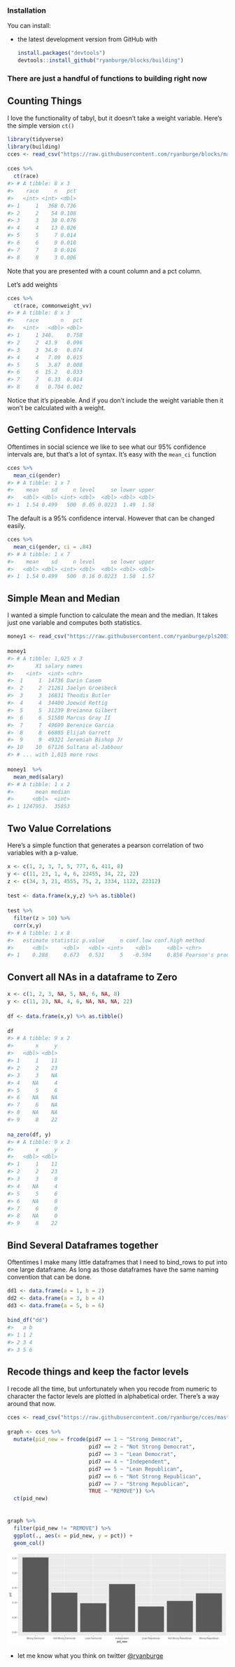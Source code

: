 
### Installation

You can install:

  - the latest development version from GitHub with
    
    ``` r
    install.packages("devtools")
    devtools::install_github("ryanburge/blocks/building")
    ```

### There are just a handful of functions to building right now

## Counting Things

I love the functionality of tabyl, but it doesn’t take a weight
variable. Here’s the simple version `ct()`

``` r
library(tidyverse)
library(building)
cces <- read_csv("https://raw.githubusercontent.com/ryanburge/blocks/master/cces.csv")

cces %>% 
  ct(race)
#> # A tibble: 8 x 3
#>    race     n   pct
#>   <int> <int> <dbl>
#> 1     1   368 0.736
#> 2     2    54 0.108
#> 3     3    38 0.076
#> 4     4    13 0.026
#> 5     5     7 0.014
#> 6     6     9 0.018
#> 7     7     8 0.016
#> 8     8     3 0.006
```

Note that you are presented with a count column and a pct column.

Let’s add weights

``` r
cces %>% 
  ct(race, commonweight_vv)
#> # A tibble: 8 x 3
#>    race       n   pct
#>   <int>   <dbl> <dbl>
#> 1     1 348.    0.758
#> 2     2  43.9   0.096
#> 3     3  34.0   0.074
#> 4     4   7.09  0.015
#> 5     5   3.87  0.008
#> 6     6  15.2   0.033
#> 7     7   6.33  0.014
#> 8     8   0.704 0.002
```

Notice that it’s pipeable. And if you don’t include the weight variable
then it won’t be calculated with a weight.

## Getting Confidence Intervals

Oftentimes in social science we like to see what our 95% confidence
intervals are, but that’s a lot of syntax. It’s easy with the `mean_ci`
function

``` r
cces %>% 
  mean_ci(gender)
#> # A tibble: 1 x 7
#>    mean    sd     n level     se lower upper
#>   <dbl> <dbl> <int> <dbl>  <dbl> <dbl> <dbl>
#> 1  1.54 0.499   500  0.05 0.0223  1.49  1.58
```

The default is a 95% confidence interval. However that can be changed
easily.

``` r
cces %>% 
  mean_ci(gender, ci = .84)
#> # A tibble: 1 x 7
#>    mean    sd     n level     se lower upper
#>   <dbl> <dbl> <int> <dbl>  <dbl> <dbl> <dbl>
#> 1  1.54 0.499   500  0.16 0.0223  1.50  1.57
```

## Simple Mean and Median

I wanted a simple function to calculate the mean and the median. It
takes just one variable and computes both
statistics.

``` r
money1 <- read_csv("https://raw.githubusercontent.com/ryanburge/pls2003_sp17/master/sal_work.csv")

money1 
#> # A tibble: 1,025 x 3
#>       X1 salary names             
#>    <int>  <int> <chr>             
#>  1     1  14736 Darin Casem       
#>  2     2  21261 Jaelyn Groesbeck  
#>  3     3  16831 Theodis Butler    
#>  4     4  34400 Joewid Rettig     
#>  5     5  31239 Breianna Gilbert  
#>  6     6  51580 Marcus Gray II    
#>  7     7  49699 Berenice Garcia   
#>  8     8  66805 Elijah Garrett    
#>  9     9  49321 Jeremiah Bishop Jr
#> 10    10  67126 Sultana al-Jabbour
#> # ... with 1,015 more rows

money1  %>% 
  mean_med(salary)
#> # A tibble: 1 x 2
#>       mean median
#>      <dbl>  <int>
#> 1 1247953.  35853
```

## Two Value Correlations

Here’s a simple function that generates a pearson correlation of two
variables with a p-value.

``` r
x <- c(1, 2, 3, 7, 5, 777, 6, 411, 8)
y <- c(11, 23, 1, 4, 6, 22455, 34, 22, 22)
z <- c(34, 3, 21, 4555, 75, 2, 3334, 1122, 22312)

test <- data.frame(x,y,z) %>% as.tibble()

test %>% 
  filter(z > 10) %>% 
  corr(x,y)
#> # A tibble: 1 x 8
#>   estimate statistic p.value     n conf.low conf.high method                               alternative
#>      <dbl>     <dbl>   <dbl> <int>    <dbl>     <dbl> <chr>                                <chr>      
#> 1    0.288     0.673   0.531     5   -0.594     0.856 Pearson's product-moment correlation two.sided
```

## Convert all NAs in a dataframe to Zero

``` r
x <- c(1, 2, 3, NA, 5, NA, 6, NA, 8)
y <- c(11, 23, NA, 4, 6, NA, NA, NA, 22)

df <- data.frame(x,y) %>% as.tibble()

df
#> # A tibble: 9 x 2
#>       x     y
#>   <dbl> <dbl>
#> 1     1    11
#> 2     2    23
#> 3     3    NA
#> 4    NA     4
#> 5     5     6
#> 6    NA    NA
#> 7     6    NA
#> 8    NA    NA
#> 9     8    22

na_zero(df, y)
#> # A tibble: 9 x 2
#>       x     y
#>   <dbl> <dbl>
#> 1     1    11
#> 2     2    23
#> 3     3     0
#> 4    NA     4
#> 5     5     6
#> 6    NA     0
#> 7     6     0
#> 8    NA     0
#> 9     8    22
```

## Bind Several Dataframes together

Oftentimes I make many little dataframes that I need to bind\_rows to
put into one large dataframe. As long as those dataframes have the same
naming convention that can be done.

``` r
dd1 <- data.frame(a = 1, b = 2)
dd2 <- data.frame(a = 3, b = 4)
dd3 <- data.frame(a = 5, b = 6) 

bind_df("dd")
#>   a b
#> 1 1 2
#> 2 3 4
#> 3 5 6
```

## Recode things and keep the factor levels

I recode all the time, but unfortunately when you recode from numeric to
character the factor levels are plotted in alphabetical order. There’s a
way around that
now.

``` r
cces <- read_csv("https://raw.githubusercontent.com/ryanburge/cces/master/CCES%20for%20Methods/small_cces.csv")

graph <- cces %>% 
  mutate(pid_new = frcode(pid7 == 1 ~ "Strong Democrat", 
                          pid7 == 2 ~ "Not Strong Democrat", 
                          pid7 == 3 ~ "Lean Democrat", 
                          pid7 == 4 ~ "Independent", 
                          pid7 == 5 ~ "Lean Republican", 
                          pid7 == 6 ~ "Not Strong Republican", 
                          pid7 == 7 ~ "Strong Republican", 
                          TRUE ~ "REMOVE")) %>% 
  ct(pid_new)


graph %>% 
  filter(pid_new != "REMOVE") %>% 
  ggplot(., aes(x = pid_new, y = pct)) +
  geom_col()
```

![](README-unnamed-chunk-10-1.png)<!-- -->

  - let me know what you think on twitter
    <a href="https://twitter.com/ryanburge">@ryanburge</a>
